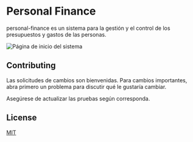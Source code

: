 # Personal Finance

personal-finance es un sistema para la gestión y el control de los presupuestos y gastos de las personas.

![Página de inicio del sistema](https://raw.githubusercontent.com/Xibalsba/personal-finance/master/static/proyecto/inicio.jpg)


## Contributing
Las solicitudes de cambios son bienvenidas. Para cambios importantes, abra primero un problema para discutir qué le gustaría cambiar.

Asegúrese de actualizar las pruebas según corresponda.

## License
[MIT](https://choosealicense.com/licenses/mit/)
